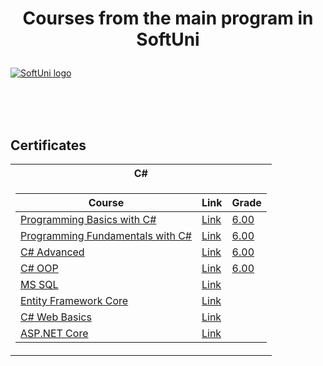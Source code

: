 # <p align="center"> Courses from the main program in SoftUni <p>

<a href="https://softuni.bg/trainings/courses" rel="Courses"> ![SoftUni logo][logo] </a>

[logo]: http://innovationstarterbox.bg/wp-content/uploads/2016/05/Softuni_logo_trasparent.png "Logo Title Text 2"

<br/>
<br/>
<br/>

<h2> Certificates </h2>

<table>

<tr>
  <th> C# </th>
</tr>

<tr>
  <td>

| **Course**                                                            | **Link**                                                   | **Grade**
| --------------------------------------------------------------------- | ---------------------------------------------------------- | --------------  |
| <a href="https://softuni.bg/trainings/3062/programming-basics-with-c-sharp-september-2020" > Programming Basics with C# </a>         | <a href="https://softuni.bg/certificates/details/88931/9bfbd8e0"> Link</a> | <a href="https://softuni.bg/certificates/details/88931/9bfbd8e0"> 6.00 </a> |
| <a href="https://softuni.bg/trainings/3213/csharp-fundamentals-january-2021/internal"> Programming Fundamentals with C# </a> | <a href="https://softuni.bg/certificates/details/103703/84bfcf20"> Link</a> | <a href="https://softuni.bg/certificates/details/103703/84bfcf20"> 6.00 </a> |
| <a href="https://softuni.bg/trainings/3343/csharp-advanced-may-2021/internal" > C# Advanced </a>   | <a href="https://softuni.bg/certificates/details/108648/b733532f"> Link</a> | <a href="https://softuni.bg/certificates/details/108648/b733532f"> 6.00 </a> |
| <a href="https://softuni.bg/trainings/3344/csharp-oop-june-2021/internal" > C# OOP </a>         | <a href="https://softuni.bg/certificates/details/113013/b0636067"> Link</a> | <a href="https://softuni.bg/certificates/details/113013/b0636067"> 6.00 </a> |
| <a href="https://softuni.bg/trainings/3491/ms-sql-september-2021" > MS SQL </a>         | <a href="https://softuni.bg/trainings/3491/ms-sql-september-2021"> Link</a> |
| <a href="https://softuni.bg/trainings/3492/entity-framework-core-october-2021" > Entity Framework Core </a>         | <a href="https://softuni.bg/trainings/3492/entity-framework-core-october-2021"> Link</a> |
| <a href="https://softuni.bg/trainings/3353/csharp-web-basics-basics-may-2021/internal" > C# Web Basics </a>         | <a href="https://softuni.bg/trainings/3353/csharp-web-basics-basics-may-2021/internal"> Link</a> |
| <a href="https://softuni.bg/trainings/3354/asp-dot-net-core-june-2021/internal" > ASP.NET Core </a>         | <a href="https://softuni.bg/trainings/3354/asp-dot-net-core-june-2021/internal"> Link</a> |
</tr>

